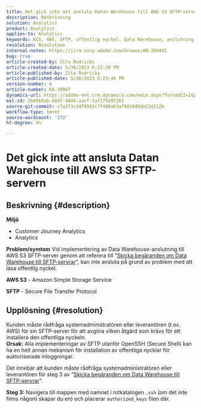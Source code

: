 ```yaml
---
title: Det gick inte att ansluta Datan Warehouse till AWS S3 SFTP-servern
description: Beskrivning
solution: Analytics
product: Analytics
applies-to: Analytics
keywords: KCS, AWS, SFTP, offentlig nyckel, Data Warehouse, anslutning, S3
resolution: Resolution
internal-notes: https://jira.corp.adobe.com/browse/AN-269441
bug: true
article-created-by: Zita Rodricks
article-created-date: 5/30/2023 6:22:39 PM
article-published-by: Zita Rodricks
article-published-date: 5/30/2023 6:23:44 PM
version-number: 4
article-number: KA-19907
dynamics-url: https://adobe-ent.crm.dynamics.com/main.aspx?forceUCI=1&pagetype=entityrecord&etn=knowledgearticle&id=55ac85f3-16ff-ed11-8f6e-6045bd006b25
exl-id: 2be060ab-d8d7-4844-aacf-1af275e97261
source-git-commit: cfa2f3c4df9561c7f408a63af881848de23d212b
workflow-type: tm+mt
source-wordcount: '172'
ht-degree: 4%

---
```


# Det gick inte att ansluta Datan Warehouse till AWS S3 SFTP-servern

## Beskrivning {#description}

<b>Miljö</b>
- Customer Journey Analytics
- Analytics 



<b>Problem/symtom</b>
Vid implementering av Data Warehouse-anslutning till AWS S3 SFTP-server genom att referera till &quot;[Skicka begäranden om Data Warehouse till SFTP-servrar](https://experienceleague.adobe.com/docs/analytics/export/ftp-and-sftp/secure-file-transfer-protocol/ftp-sftp-dw.html?lang=en)&quot;, kan inte ansluta på grund av problem med att läsa offentlig nyckel.



<b>AWS S3</b> - Amazon Simple Storage Service

<b>SFTP</b> - Secure File Transfer Protocol


## Upplösning {#resolution}

Kunden måste rådfråga systemadministratören eller leverantören (t.ex. AWS) för sin SFTP-server för att avgöra vilken åtgärd som krävs för att installera den offentliga nyckeln.<br><b>Orsak:</b>
Alla implementeringar av SFTP utanför OpenSSH (Secure Shell) kan ha en helt annan mekanism för installation av offentliga nycklar för auktoriserade inloggningar.

Det innebär att kunden måste rådfråga systemadministratören eller leverantören för steg 3 av &quot;[Skicka begäranden om Data Warehouse till SFTP-servrar](https://experienceleague.adobe.com/docs/analytics/export/ftp-and-sftp/secure-file-transfer-protocol/ftp-sftp-dw.html?lang=en)&quot;.

<b>Steg 3:</b> Navigera till mappen med namnet i rotkatalogen `.ssh` (om det inte finns någon) skapar du en) och placerar `authorized_keys` filen där.
